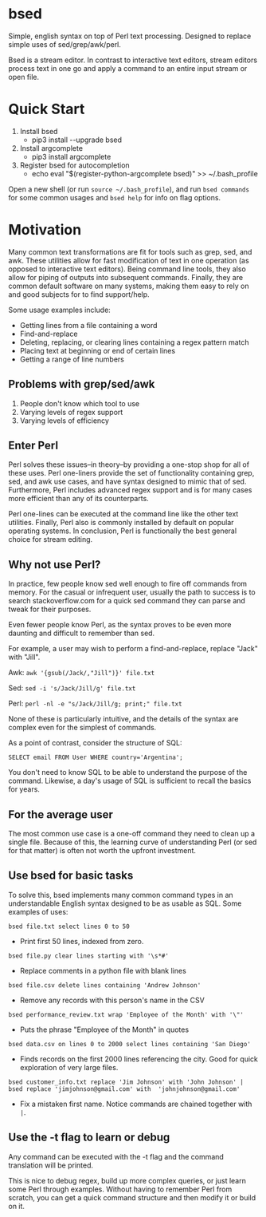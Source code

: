 # bsed
Simple, english syntax on top of Perl text processing. Designed to replace simple uses of sed/grep/awk/perl.


Bsed is a stream editor. In contrast to interactive text editors, stream editors process text in one go and 
apply a command to an entire input stream or open file. 


# Quick Start

1. Install bsed
    - pip3 install --upgrade bsed
2. Install argcomplete
    - pip3 install argcomplete
3. Register bsed for autocompletion
    - echo eval "$(register-python-argcomplete bsed)" >> ~/.bash_profile

Open a new shell (or run `source ~/.bash_profile`), and run `bsed commands` for some common usages and `bsed help` for 
info on flag options.


# Motivation
Many common text transformations are fit for tools such as grep, sed, and awk. These utilities allow for fast 
modification of text in one operation (as opposed to interactive text editors). Being command line tools, they also 
allow for piping of outputs into subsequent commands. Finally, they are common default software on many systems, 
making them easy to rely on and good subjects for to find support/help.
 
 Some usage examples include:
  - Getting lines from a file containing a word
  - Find-and-replace
  - Deleting, replacing, or clearing lines containing a regex pattern match
  - Placing text at beginning or end of certain lines
  - Getting a range of line numbers

## Problems with grep/sed/awk

1. People don't know which tool to use
2. Varying levels of regex support
3. Varying levels of efficiency

## Enter Perl

Perl solves these issues–in theory–by providing a one-stop shop for all of these uses. 
Perl one-liners provide the set of functionality containing grep, sed, and awk use cases, and have syntax designed to
 mimic that of sed. Furthermore, Perl includes advanced regex support and is for many cases more efficient than any of 
 its counterparts. 

Perl one-lines can be executed at the command line like the other text utilities. Finally, Perl also is commonly 
installed by default on popular operating systems. In conclusion, Perl is functionally the best general choice for 
stream editing.

## Why not use Perl?

In practice, few people know sed well enough to fire off commands from memory. For the casual or infrequent user, 
usually the path to success is to search stackoverflow.com for a quick sed command they can parse and tweak for their purposes. 

Even fewer people know Perl, as the syntax proves to be even more daunting and difficult to remember than sed. 

For example, a user may wish to perform a find-and-replace, replace "Jack" with "Jill".

Awk: `awk '{gsub(/Jack/,"Jill")}' file.txt`

Sed: `sed -i 's/Jack/Jill/g' file.txt`

Perl: `perl -nl -e "s/Jack/Jill/g; print;" file.txt` 

None of these is particularly intuitive, and the details of the syntax are complex even for the simplest of commands.

As a point of contrast, consider the structure of SQL:

`SELECT email FROM User WHERE country='Argentina';`

You don't need to know SQL to be able to understand the purpose of the command. Likewise, a day's usage of SQL is 
sufficient to recall the basics for years.

## For the average user

The most common use case is a one-off command they need to clean up a single file. Because of this, the learning 
curve of understanding Perl (or sed for that matter) is often not worth the upfront investment.

## Use bsed for basic tasks

To solve this, bsed implements many common command types in an understandable English syntax designed to be as usable
 as SQL. Some examples of uses:
 
 `bsed file.txt select lines 0 to 50`
 
 - Print first 50 lines, indexed from zero.
 
 `bsed file.py clear lines starting with '\s*#'`
 
 - Replace comments in a python file with blank lines
 
 `bsed file.csv delete lines containing 'Andrew Johnson'` 
 
 - Remove any records with this person's name in the CSV
 
 `bsed performance_review.txt wrap 'Employee of the Month' with '\"'`
 
 - Puts the phrase "Employee of the Month" in quotes
 
 `bsed data.csv on lines 0 to 2000 select lines containing 'San Diego'`
 
 - Finds records on the first 2000 lines referencing the city. Good for quick exploration of very large files.
 
 `bsed customer_info.txt replace 'Jim Johnson' with 'John Johnson' | bsed replace 'jimjohnson@gmail.com' with 
 'johnjohnson@gmail.com'`
 
 - Fix a mistaken first name. Notice commands are chained together with `|`.
 
 ## Use the -t flag to learn or debug
 
 Any command can be executed with the -t flag and the command translation will be printed. 
 
 This is nice to debug 
 regex, build up  more complex queries, or just learn some Perl through examples. Without having to remember Perl from 
 scratch, you can get a quick command structure and then modify it or build on it. 
 